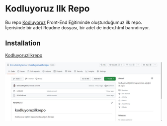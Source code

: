 # Kodluyoruz Ilk Repo
Bu repo [Kodluyoruz](https://kodluyoruz.org/)
Front-End Eğitiminde oluşturduğumuz ilk repo. İçerisinde bir adet Readme dosyası, bir adet de index.html barındırıyor.

## Installation
[Kodluyoruzilkrepo][def]


[def]: https://github.com/EmrullahAytemur/kodluyoruzilkrepo.git

![Alt text](<kodluyoruz repo main-1.jpg>)